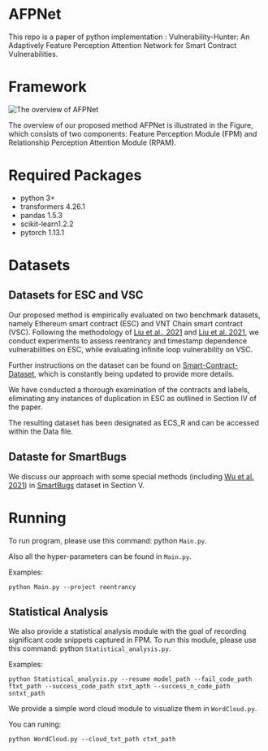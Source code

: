 # AFPNet
This repo is a paper of python implementation : Vulnerability-Hunter: An Adaptively Feature Perception Attention Network for Smart Contract Vulnerabilities.

# Framework

![The overview of AFPNet](figs/framework.png)

The overview of our proposed method AFPNet is illustrated in the Figure, which consists of two components: Feature Perception Module (FPM) and Relationship Perception
Attention Module (RPAM).

# Required Packages
- python 3+
- transformers 4.26.1
- pandas 1.5.3
- scikit-learn1.2.2
- pytorch 1.13.1

# Datasets
## Datasets for ESC and VSC
Our proposed method is empirically evaluated on two benchmark datasets, namely Ethereum smart contract (ESC) and VNT Chain smart contract (VSC). Following the methodology of [Liu et al., 2021](https://github.com/Messi-Q/AMEVulDetector)  and [Liu et al. 2021](https://github.com/Messi-Q/GPSCVulDetector), we conduct experiments to assess reentrancy and timestamp dependence vulnerabilities on ESC, while evaluating infinite loop vulnerability on VSC.

Further instructions on the dataset can be found on [Smart-Contract-Dataset](https://github.com/Messi-Q/Smart-Contract-Dataset), which is constantly being updated to provide more details.

We have conducted a thorough examination of the contracts and labels, eliminating any instances of duplication in ESC as outlined in Section IV of the paper. 

The resulting dataset has been designated as ECS_R and can be accessed within the Data file.  

## Dataste for SmartBugs

We discuss our approach with some special methods (including [Wu et al. 2021](https://github.com/wuhongjun15/Peculiar)) in [SmartBugs](https://github.com/smartbugs/smartbugs-wild/tree/master/contracts) dataset in Section V.

# Running
To run program, please use this command: python `Main.py`.

Also all the hyper-parameters can be found in `Main.py`.

Examples:

`
python Main.py --project reentrancy 
`

## Statistical Analysis

We also provide a statistical analysis module with the goal of recording significant code snippets captured in FPM. To run this module, please use this command: python `Statistical_analysis.py`.

Examples:

`
python Statistical_analysis.py --resume model_path --fail_code_path ftxt_path --success_code_path stxt_apth --success_n_code_path sntxt_path
`

We provide a simple word cloud module to visualize them in `WordCloud.py`.

You can runing:

`
python WordCloud.py --cloud_txt_path ctxt_path
`
